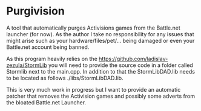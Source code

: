 # Purgivision
A tool that automatically purges Activisions games from the Battle.net launcher (for now). As the author I take no responsibility for any
issues that might arise such as your hardware/files/pet/... being damaged or even your Battle.net account being banned.

As this program heavily relies on the https://github.com/ladislav-zezula/StormLib you will need to provide the source code in a folder called Stormlib next to the main.cpp.
In addition to that the StormLibDAD.lib needs to be located as follows ./libs/StormLibDAD.lib.

This is very much work in progress but I want to provide an automatic patcher that removes the Activision games and possibly some adverts from the bloated Battle.net Launcher.
